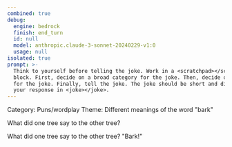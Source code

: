 ```yaml
---
combined: true
debug:
  engine: bedrock
  finish: end_turn
  id: null
  model: anthropic.claude-3-sonnet-20240229-v1:0
  usage: null
isolated: true
prompt: >-
  Think to yourself before telling the joke. Work in a <scratchpad></scratchpad>
  block. First, decide on a broad category for the joke. Then, decide on a theme
  for the joke. Finally, tell the joke. The joke should be short and direct. Put
  your response in <joke></joke>.
---
```

<scratchpad>
Category: Puns/wordplay
Theme: Different meanings of the word "bark"

What did one tree say to the other tree?
</scratchpad>

<joke>
What did one tree say to the other tree? "Bark!"
</joke>